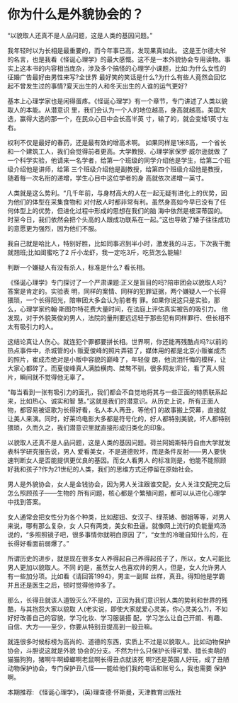 # 你为什么是外貌协会的？

“以貌取人还真不是人品问题，这是人类的基因问题。”

我年轻时以为长相是最重要的，而今年事已高，发现果真如此。 这是王尔德大爷的名言，也是我看《怪诞心理学》的最大感慨。这不是一本外貌协会专用读物。事实上这本书的内容相当庞杂，涉及多个搞怪的心理学小课题，比如:为什么女性的征婚广告最好由男性来写?全世界 最好笑的笑话是什么?为什么有些人竟然会回忆起不曾发生过的事情?夏天出生的人和冬天出生的人谁的运气更好?

基本上心理学家也是闲得蛋疼。《怪诞心理学》有一个章节，专门讲述了人类以貌取人的本能。从潜意识 里，我们会认为一个人的地位越高，身高就越高。美国大选，赢得大选的那一个，在民众心目中会长高半英 寸，输了的，就会变矮1英寸左右。

权利不仅是最好的春药，还是最有效的增高术啊。 如果同样是1米8高，一个省长和一个建筑工人，我们会觉得前者更高。大学教授、心理学家保罗·威尔逊就做 了一个科学实验，他请来一名学者，给第一个班级的同学介绍他是学生，给第二个班级介绍他是讲师，给第 三个班级介绍他是副教授，给第四个班级介绍他是教授，随着每一次名衔的递增，学生心目中这位学者的身 高就依次递增一英寸。

人类就是这么势利。“几千年前，与身材高大的人在一起无疑有进化上的优势，因为他们的体型在采集食物和 对付敌人时都非常有利。虽然身高如今早已没有了任何体型上的优势，但进化过程中形成的思想在我们的脑 海中依然是根深蒂固的。时至今日，我们依然会把个头高的人跟成功联系在一起。”这也导致了矮子往往成功 的意愿更为强烈，因为他们不服。

我自己就是哈比人，特别好胜，比如同事迟到半小时，激发我的斗志，下次我干脆就翘班;比如闺蜜吃了2 斤小龙虾，我一定吃3斤，吃货怎么能输!

判断一个嫌疑人有没有杀人，标准是什么? 看长相。

《怪诞心理学》专门探讨了一个严肃课题:正义是盲目的吗?陪审团会以貌取人吗?答案是肯定的。实验表 明，同样的案情、同样的犯罪证据，两个嫌疑人一个长得猥琐，一个长得阳光，陪审团大多会认为前者有 罪。如果你说这只是实验，那么，心理学家约翰·斯图尔特花费大量时间，在法庭上评估真实被告的吸引力。 他发现，对于外貌英俊的男人，法院的量刑要远远轻于那些犯有同样罪行、但长相不太有吸引力的人。

这结论真让人伤心。就连犯个罪都要拼长相。世界啊，你还能再残酷点吗?以前的热点事件中，杀城管的小 贩夏俊峰的照片弄错了，媒体用的都是北京小贩崔成杰的照片，崔成杰绝对是小贩中容貌的巅峰了，年轻俊 朗，他流泪忏悔的模样，让大家心都碎了。而夏俊峰真人满脸横肉、桀骜不驯，很多网友评论，看了真人照 片，瞬间就不觉得他无辜了。

“每当看到一张有吸引力的面孔，我们都会不自觉地将其与一些正面的特质联系起来，比如热心、诚实和智 慧。”这就是我们的潜意识。从历史上说，所有正面人物，都容易被讴歌为长得好看，名人本人再丑，等他们 的故事搬上荧幕，直接就让美人来演。同时，好莱坞电影大多都是符号化的，好人都特别美貌，坏人都特别 猥琐，久而久之，我们潜意识里就直接形成归类化的印象。

以貌取人还真不是人品问题，这是人类的基因问题。荷兰阿姆斯特丹自由大学就发表科学研究报告说，男人 爱看美女，不是道德败坏，而是条件反射——男人要快速判断女人是否能提供更优良的基因。而女人看男人 的标准则是，他能不能照顾好我和孩子?作为21世纪的人类，我们的思维方式还停留在原始社会。

男人是外貌协会，女人是金钱协会，因为男人关注跟谁交配，女人关注交配完之后怎么照顾孩子——生物的 所有问题，核心都是个繁殖问题，都可以从进化心理学中找到答案。

女人通常会把女性分为各个种类，比如甜妞、女汉子、绿茶婊、御姐等等，对男人来说，哪有那么复杂，女 人只有两类，美女和丑逼。就像网上流行的负能量鸡汤说的，“多照照镜子吧，很多事情你就明白原因 了”，“女生的冷暖自知什么的，在长得好看面前弱爆了。”

所谓历史的进步，就是现在很多女人养得起自己养得起孩子了，所以，女人可能比男人更加以貌取人。不同 的是，虽然女人也喜欢帅的男人，但是，女人允许男人有一些加分项。比如看《请回答1994》，男主一副屌 丝样，真丑。得知他是学霸并且还是医生之后，顿时觉得他帅多了。

那么，长得丑就该人道毁灭么?不是的，正因为我们意识到人类的势利和世界的残酷，与其抱怨大家以貌取 人(老实说，即使大家就爱心灵美，你心灵美么?)，不如好好改善自己的容貌，学习化妆、学习服装搭 配，学习怎么让自己开朗、有趣、自信、大方——至少，你要从特别丑提高到一般丑嘛。

就连很多时候标榜为高尚的、道德的东西，实质上不过是以貌取人。比如动物保护协会，斗胆说这就是外貌 协会的分支。不然为什么只保护长得可爱、擅长卖萌的猫猫狗狗，猪啊牛啊蟑螂啊老鼠啊长得丑点就该死 啊?还是英国人好玩，成了丑陋动物保护协会，专门保护丑八怪——能给他们我的电话和账号么，我也需要 保护啊。

本期推荐: 《怪诞心理学》，(英)理查德·怀斯曼，天津教育出版社